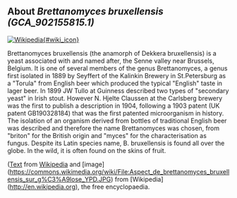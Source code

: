 
About *Brettanomyces bruxellensis (GCA\_902155815.1)* 
--------------------------------------------------------------

[![Wikipedia](/img/wikipedia_logo_v2_en.png){#wiki_icon}](http://en.wikipedia.org/wiki/Brettanomyces_bruxellensis)

Brettanomyces bruxellensis (the anamorph of Dekkera bruxellensis) is a yeast
associated with and named after, the Senne valley near Brussels, Belgium.
It is one of several members of the genus Brettanomyces, a genus first isolated
in 1889 by Seyffert of the Kalinkin Brewery in St.Petersburg as a "Torula" from
English beer which produced the typical "English" taste in lager beer. In 1899
JW Tullo at Guinness described two types of "secondary yeast" in Irish stout.
However N. Hjelte Claussen at the Carlsberg brewery was the first to publish a
description in 1904, following a 1903 patent (UK patent GB190328184) that was
the first patented microorganism in history.  The isolation of an organism
derived from bottles of traditional English beer was described and therefore the
name Brettanomyces was chosen, from "briton" for the British origin and "myces"
for the characterisation as fungus. Despite its Latin species name, B.
bruxellensis is found all over the globe. In the wild, it is often found on the
skins of fruit.

([Text](http://en.wikipedia.org/wiki/Brettanomyces_bruxellensis) from [Wikipedia](http://en.wikipedia.org/) 
and [image] (https://commons.wikimedia.org/wiki/File:Aspect_de_brettanomyces_bruxellensis_sur_g%C3%A9lose_YPD.JPG) from [Wikipedia] (http://en.wikipedia.org), the free encyclopaedia.

